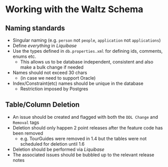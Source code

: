 # Working with the Waltz Schema

## Naming standards

- Singular naming (e.g. `person` not `people`, `application` not `applications`)
- Define _everything_ in _Liquibase_
- Use the types defined in `db.properties.xml` for defining ids, comments, enums etc.  
  - This allows us to be database independent, consistent and also make a bulk change if needed
- Names should not exceed 30 chars
  - (in case we need to support Oracle)
- Index/Constraint(etc) names should be unique in the database
  - Restriction imposed by Postgres


## Table/Column Deletion
 
- An issue should be created and flagged with both the `DDL Change` and `Removal` tags
- Deletion should only happen 2 point releases after the feature code has been removed
  - e.g. TourGuides were removed in 1.4 but the tables were not scheduled for deletion until 1.6
- Deletion should be performed via _Liquibase_
- The associated issues should be bubbled up to the relevant release notes


